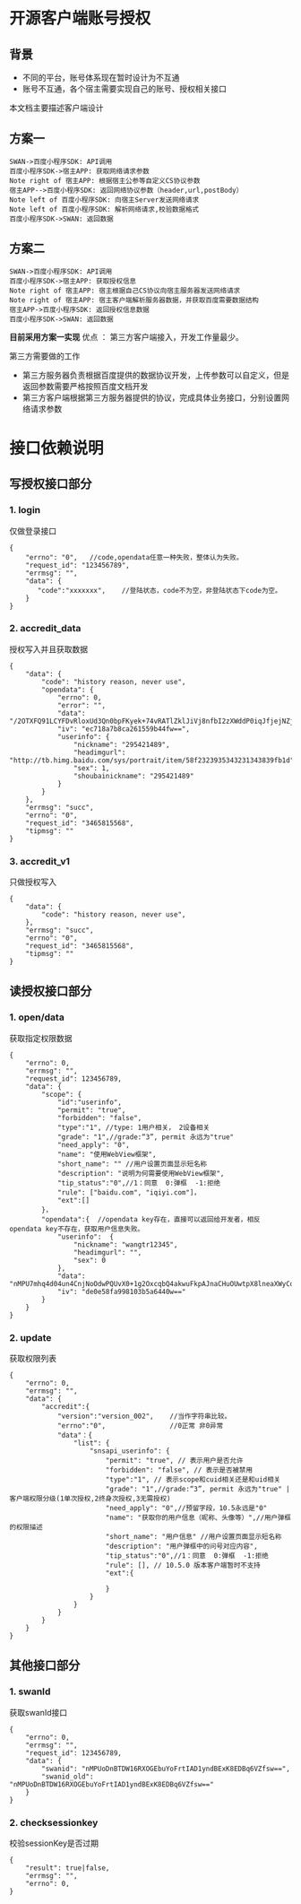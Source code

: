 # 开源客户端账号授权

## 背景

+ 不同的平台，账号体系现在暂时设计为不互通
+ 账号不互通，各个宿主需要实现自己的账号、授权相关接口

本文档主要描述客户端设计


## 方案一

```sequence
SWAN->百度小程序SDK: API调用
百度小程序SDK->宿主APP: 获取网络请求参数
Note right of 宿主APP: 根据宿主公参等自定义CS协议参数
宿主APP-->百度小程序SDK: 返回网络协议参数（header,url,postBody）
Note left of 百度小程序SDK: 向宿主Server发送网络请求
Note left of 百度小程序SDK: 解析网络请求,校验数据格式
百度小程序SDK->SWAN: 返回数据
```

## 方案二

```sequence
SWAN->百度小程序SDK: API调用
百度小程序SDK->宿主APP: 获取授权信息
Note right of 宿主APP: 宿主根据自己CS协议向宿主服务器发送网络请求
Note right of 宿主APP: 宿主客户端解析服务器数据，并获取百度需要数据结构
宿主APP->百度小程序SDK: 返回授权信息数据
百度小程序SDK->SWAN: 返回数据
```

**目前采用方案一实现**
优点 ： 第三方客户端接入，开发工作量最少。

第三方需要做的工作

+ 第三方服务器负责根据百度提供的数据协议开发，上传参数可以自定义，但是返回参数需要严格按照百度文档开发
+ 第三方客户端根据第三方服务器提供的协议，完成具体业务接口，分别设置网络请求参数

# 接口依赖说明

## 写授权接口部分

### 1. login 

仅做登录接口

    {
        "errno": "0",   //code,opendata任意一种失败，整体认为失败。
        "request_id": "123456789",
        "errmsg": "",
        "data": {
           "code":"xxxxxxx",    //登陆状态，code不为空，非登陆状态下code为空。
        }
    }

### 2. accredit_data

授权写入并且获取数据

    {
        "data": {
            "code": "history reason, never use",
            "opendata": {
                "errno": 0,
                "error": "",
                "data": "/2OTXFQ91LCYFDvRloxUd3Qn0bpFKyek+74vRATlZklJiVj8nfbI2zXWddP0iqJfjejNZjKPhuybJ+ra45L6FKshMt14ycu7aRO4XTWPNUtnM7ixAMXR8vyff64heASs7slm55uCDsXDIRldKhEn6QRfCEmNDJpnL8qYJLnc3ki7FhtOO68J1EHais1xk/pgTEdb9yeRMYb32hweYdMJdKrDOzCntLJtni01CXJCkugp6E2gERESYQr6ZRiZrXygdwNpiDwLq5KswMgHKxHmsuTRuOHupHSJmMCfscpS870=",
                "iv": "ec718a7b8ca261559b44fw==",
                "userinfo": {
                    "nickname": "295421489",
                    "headimgurl": "http://tb.himg.baidu.com/sys/portrait/item/58f2323935343231343839fb1d",
                    "sex": 1,
                    "shoubainickname": "295421489"
                }
            }
        },
        "errmsg": "succ",
        "errno": "0",
        "request_id": "3465815568",
        "tipmsg": ""
    }

### 3. accredit_v1

只做授权写入

    {
        "data": {
            "code": "history reason, never use",
        },
        "errmsg": "succ",
        "errno": "0",
        "request_id": "3465815568",
        "tipmsg": ""
    }

## 读授权接口部分

### 1. open/data

获取指定权限数据

    {
        "errno": 0,
        "errmsg": "",
        "request_id": 123456789,
        "data": {
            "scope": {
                "id":"userinfo",
                "permit": "true",
                "forbidden": "false",
                "type":"1", //type: 1用户相关， 2设备相关
                "grade": "1",//grade:“3”, permit 永远为"true"
                "need_apply": "0",
                "name": "使用WebView框架",
                "short_name": "" //用户设置页面显示短名称
                "description": "说明为何需要使用WebView框架",
                "tip_status":"0",//1：同意  0:弹框  -1:拒绝
                "rule": ["baidu.com", "iqiyi.com"]，
                "ext":[]
            }，
            "opendata":{  //opendata key存在，直接可以返回给开发者，相反opendata key不存在，获取用户信息失败。
                "userinfo":  {
                    "nickname": "wangtr12345",
                    "headimgurl": "",
                    "sex": 0
                },
                "data": "nMPU7mhq4d04un4CnjNoOdwPQUvX0+1g2OxcqbQ4akwuFkpAJnaCHuOUwtpX8lneaXWyCoDnBTDW16RXOGEpFdqmrpb2ttn59cMFCikrZVHU6bTpcBd2DZGxXgKcGBsUgVwNENt8oIju6K+PmHrEif+xbuYoFrtIAD1yndBExK8EDBq6VZf3qrsKZ56auEL+nny1lk7Fdx3GwoTIvcCSsw==",
                "iv": "de0e58fa998103b5a6440w=="
            }
        }
    }

### 2. update

获取权限列表

    {
        "errno": 0,
        "errmsg": "",
        "data": {
            "accredit":{
                "version":"version_002",    //当作字符串比较。
                "errno":"0",                //0正常 非0异常
                "data"：{
                    "list": {
                        "snsapi_userinfo": {
                            "permit": "true", // 表示用户是否允许
                            "forbidden": "false", // 表示是否被禁用
                            "type":"1", // 表示scope和cuid相关还是和uid相关
                            "grade": "1",//grade:“3”, permit 永远为"true" | 客户端权限分级(1单次授权,2终身次授权,3无需授权)
                            "need_apply": "0",//预留字段，10.5永远是"0"
                            "name": "获取你的用户信息（昵称、头像等）",//用户弹框的权限描述
                            "short_name": "用户信息" //用户设置页面显示短名称
                            "description": "用户弹框中的问号对应内容",
                            "tip_status":"0",//1：同意  0:弹框  -1:拒绝
                            "rule": [], // 10.5.0 版本客户端暂时不支持
                            "ext":{

                            }
                        }
                    }
                }
            }
        }
    }

## 其他接口部分

### 1. swanId

获取swanId接口

    {
        "errno": 0,
        "errmsg": "",
        "request_id": 123456789,
        "data": {
            "swanid": "nMPUoDnBTDW16RXOGEbuYoFrtIAD1yndBExK8EDBq6VZfsw==",
            "swanid_old": "nMPUoDnBTDW16RXOGEbuYoFrtIAD1yndBExK8EDBq6VZfsw=="
        }
    }

### 2. checksessionkey

校验sessionKey是否过期

	{
	    "result": true|false,
	    "errmsg": "",
	    "errno": 0,
	}